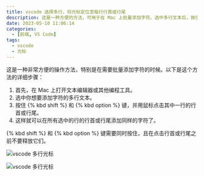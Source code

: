 ```yaml
---
title: vscode 选择多行，将光标定位至每行行首或行尾
description: 这是一种方便的方法，可用于在 Mac 上批量添加字符。选中多行文本后，按住 shift + option 键，然后点击其中一行的行首或行尾即可实现。
date: 2023-05-10 11:06:14
categories:
  - [前端, VS Code]
tags:
  - vscode
  - 光标
---
```


这是一种非常方便的操作方法，特别是在需要批量添加字符的时候。以下是这个方法的详细步骤：

1. 首先，在 Mac 上打开文本编辑器或其他编程工具。
2. 选中你想要添加字符的多行文本。
3. 按住 {% kbd shift %} 和 {% kbd option %} 键，并用鼠标点击其中一行的行首或行尾。
4. 这样就可以在所有选中的行的行首或行尾添加同样的字符了。

{% kbd shift %} 和 {% kbd option %} 键需要同时按住，且在点击行首或行尾之前不要释放它们。

![vscode 多行光标](https://cdn.jsdelivr.net/gh/youngjuning/images@main/1683688081979.png)

![vscode 多行光标](https://cdn.jsdelivr.net/gh/youngjuning/images@main/1683688107699.png)

